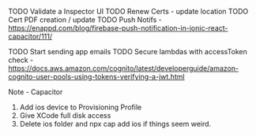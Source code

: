 TODO Validate a Inspector UI
TODO Renew Certs - update location
TODO Cert PDF creation / update
TODO Push Notifs - https://enappd.com/blog/firebase-push-notification-in-ionic-react-capacitor/111/

TODO Start sending app emails
TODO Secure lambdas with accessToken check - https://docs.aws.amazon.com/cognito/latest/developerguide/amazon-cognito-user-pools-using-tokens-verifying-a-jwt.html

Note - Capacitor
1.  Add ios device to Provisioning Profile
2.  Give XCode full disk access
3.  Delete ios folder and npx cap add ios if things seem weird.